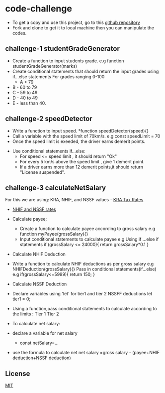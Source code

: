 # code-challenge
* To get a copy and use this project, go to this [github repository](https://github.com/KiokoB/code-challenge)
* Fork and clone to get it to local machine then you can manipulate the codes. 

## challenge-1 studentGradeGenerator

- Create a function to input students grade.
  e.g function studentGradeGenerator(marks)
- Create conditional statements that should return the input grades using if...else statements
For grades ranging 0-100
   - A > 79
- B - 60 to 79
- C - 59 to 49
- D - 40 to 49
- E - less than 40.


## challenge-2 speedDetector
- Write a function to input speed.
    *function speedDetector(speed){}
- Call a variable with the speed limit of 70km/s.
  e.g const speedLimit = 70 
- Once the speed limit is exeeded, the driver earns demerit points.
* Use conditional statements if...else:
   - For speed <= speed limit , it should return "Ok"
    - For every 5 km/s above the speed limit , give 1 demerit point.
   - If a driver earns more than 12 demerit points,it should return  "License suspended".   


## challenge-3 calculateNetSalary
For this we are using: 
    KRA, NHIF, and NSSF values 
    - [KRA Tax Rates](https://www.kra.go.ke/en/individual/calculate-tax/calculating-tax/paye)
- [NHIF and NSSF rates](https://www.aren.co.ke/payroll/taxrates.htm)

- Calculate payee;
  - Create a function to calculate payee according to gross salary
  e.g function myPayee(grossSalary){}
  - Input conditional statements to calculate payee
  e.g Using if ...else if statements
       if (grossSalary <= 24000){
        return grossSalary*0.1
       }
       
- Calculate NHIF Deduction
 - Write a function to calculate NHIF deductions as per gross salary
 e.g NHIFDeduction(grossSalary){}
      Pass in conditional statements(if...else)
 e.g if(grossSalary<=5999){
   return 150;
 }      

- Calculate NSSF Deduction
- Declare variables using 'let' for tier1 and tier 2 NSSFF deductions
       let tier1 = 0;
 - Using a function,pass conditional statements to calculate according to the limits : Tier 1
              Tier 2
               

- To calculate net salary:
 - declare a variable for net salary 
     - const netSalary=...
* use the formula to calculate net
   net salary =gross salary - (payee+NHIF deduction+NSSF deduction)


## License

[MIT](https://choosealicense.com/licenses/mit/)
 